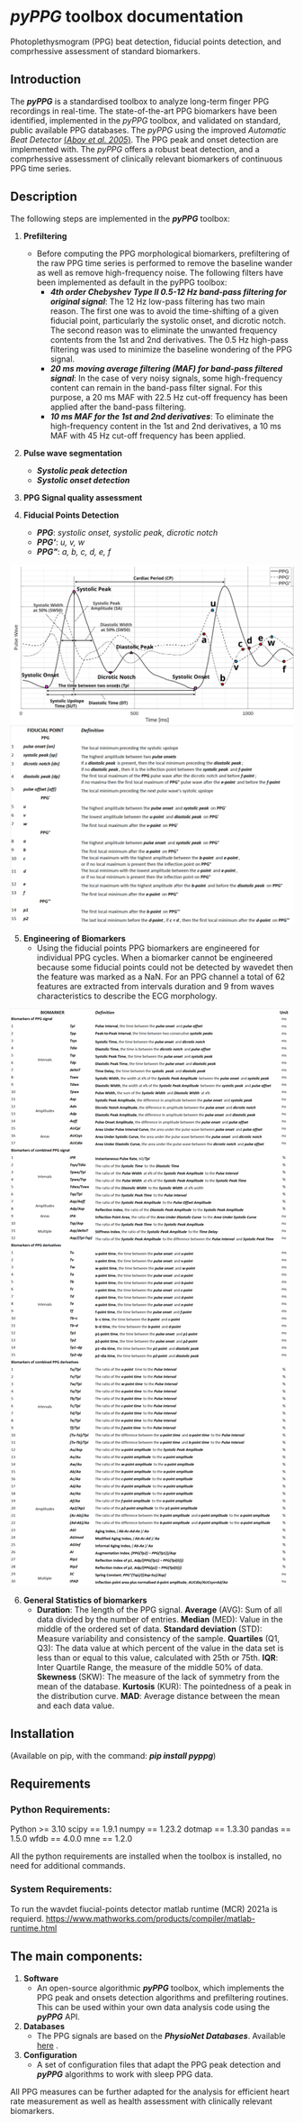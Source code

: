 
# *pyPPG* toolbox documentation

Photoplethysmogram (PPG) beat detection, fiducial points detection, and comprhessive assessment of standard biomarkers.

## Introduction
The ***pyPPG*** is a standardised toolbox to analyze long-term finger PPG recordings in real-time. The state-of-the-art PPG biomarkers have been identified, implemented in the *pyPPG* toolbox, and validated on standard, public available PPG databases.
The *pyPPG* using the improved *Automatic Beat Detector* [(*Aboy et al. 2005*)](https://ieeexplore.ieee.org/abstract/document/1510850).  The PPG peak and onset detection are implemented with. The *pyPPG* offers a robust beat detection, and a comprhessive assessment of clinically relevant biomarkers of continuous PPG time series.

## Description
The following steps are implemented in the ***pyPPG*** toolbox:
1. **Prefiltering** 
   - Before computing the PPG morphological biomarkers, prefiltering of the raw PPG time series is performed to remove the baseline wander as well as remove high-frequency noise.  The following filters have been implemented as default in the pyPPG toolbox:
     - ***4th order Chebyshev Type II 0.5-12 Hz band-pass filtering for original signal***: The 12 Hz low-pass filtering has two main reason. The first one was to avoid the time-shifting of a given fiducial point, particularly the systolic onset, and dicrotic notch. The second reason was to eliminate the unwanted frequency contents from the 1st and 2nd derivatives. The 0.5 Hz high-pass filtering was used to minimize the baseline wondering of the PPG signal.
     - ***20 ms moving average filtering (MAF) for band-pass filtered signal***: In the case of very noisy signals, some high-frequency content can remain in the band-pass filter signal. For this purpose, a 20 ms MAF with 22.5 Hz cut-off frequency has been applied after the band-pass filtering.
     - ***10 ms MAF for the 1st and 2nd derivatives***: To eliminate the high-frequency content in the 1st and 2nd derivatives, a 10 ms MAF with 45 Hz cut-off frequency has been applied.

2. **Pulse wave segmentation**
   - ***Systolic peak detection***
   - ***Systolic onset detection***
3. **PPG Signal quality assessment**
4. **Fiducial Points Detection**
    - ***PPG***: *systolic onset, systolic peak, dicrotic notch*
    - ***PPG'***: *u, v, w*
    - ***PPG"***: *a, b, c, d, e, f*
   
![alt text](figs/fiducial_points.svg)
![img.png](figs/fiducial_points_def.png)


5. **Engineering of Biomarkers** 
   - Using the fiducial points PPG biomarkers are engineered for individual PPG cycles. When a biomarker cannot be engineered because some fiducial points could not be detected by wavedet then the feature was marked as a NaN. For an PPG channel a total of 62 features are extracted from intervals duration and 9 from waves characteristics to describe the ECG morphology.

![img.png](figs/biomarkers_def.png)

6. **General Statistics of biomarkers**
   - **Duration**: The length of the PPG signal. **Average** (AVG): Sum of all data divided by the number of entries. **Median** (MED): Value in the middle of the ordered set of data. **Standard deviation** (STD): Measure variability and consistency of the sample. **Quartiles** (Q1, Q3): The data value at which percent of the value in the data set is less than or equal to this value, calculated with 25th or 75th. **IQR**: Inter Quartile Range, the measure of the middle 50\% of data. **Skewness** (SKW): The measure of the lack of symmetry from the mean of the database. **Kurtosis** (KUR): The pointedness of a peak in the distribution curve. **MAD**: Average distance between the mean and each data value. 

## Installation
(Available on pip, with the command: 
***pip install pyppg***)

## Requirements

### Python Requirements:

Python >= 3.10
scipy == 1.9.1
numpy == 1.23.2
dotmap == 1.3.30
pandas == 1.5.0
wfdb == 4.0.0
mne == 1.2.0

All the python requirements are installed when the toolbox is installed, no need for additional commands.

### System Requirements:

To run the wavdet fiucial-points detector matlab runtime (MCR) 2021a is requierd.
https://www.mathworks.com/products/compiler/matlab-runtime.html

## The main components:
1. **Software**
    - An open-source algorithmic ***pyPPG*** toolbox, which implements the PPG peak and onsets detection algorithms and prefiltering routines. This can be used within your own data analysis code using the ***pyPPG*** API.
2. **Databases**
    - The PPG signals are based on the ***PhysioNet Databases***. Available [here](https://physionet.org/about/database/) .
3. **Configuration**
    - A set of configuration files that adapt the PPG peak detection and ***pyPPG*** algorithms to work with sleep PPG data.

All PPG measures can be further adapted for the analysis for efficient heart rate measurement as well as health assessment with clinically relevant biomarkers.
